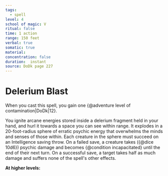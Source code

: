 ```yaml
---
tags:
  - spell
level: 4
school of magic: V
ritual: false
time: 1 action
range: 150 feet
verbal: true
somatic: true
material: 
concentration: false
duration:  instant
source: DoDk page 227
---
```

# Delerium Blast
When you cast this spell, you gain one {@adventure level of contamination|DoDk|12}.

You ignite arcane energies stored inside a delerium fragment held in your hand, and hurl it towards a space you can see within range. It explodes in a 20-foot-radius sphere of erratic psychic energy that overwhelms the minds and senses of those within. Each creature in the sphere must succeed on an Intelligence saving throw. On a failed save, a creature takes ({@dice 10d6}) psychic damage and becomes {@condition incapacitated} until the end of their next turn. On a successful save, a target takes half as much damage and suffers none of the spell's other effects.

**At higher levels:** 
